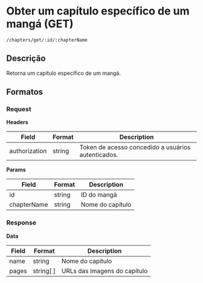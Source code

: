 # Obter um capítulo específico de um mangá (GET)

`/chapters/get/:id/:chapterName`

## Descrição

Retorna um capítulo específico de um mangá.

## Formatos

### Request

**Headers**

| Field         | Format | Description                                        |
| ------------- | ------ | -------------------------------------------------- |
| authorization | string | Token de acesso concedido a usuários autenticados. |

**Params**

| Field       | Format | Description      |
| ----------- | ------ | ---------------- |
| id          | string | ID do mangá      |
| chapterName | string | Nome do capítulo |

### Response

**Data**

| Field | Format    | Description                  |
| ----- | --------- | ---------------------------- |
| name  | string    | Nome do capítulo             |
| pages | string[ ] | URLs das imagens do capítulo |

